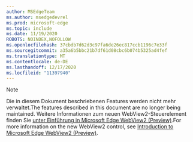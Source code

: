```yaml
---
author: MSEdgeTeam
ms.author: msedgedevrel
ms.prod: microsoft-edge
ms.topic: include
ms.date: 11/19/2020
ROBOTS: NOINDEX,NOFOLLOW
ms.openlocfilehash: 37cbdb7d62d3c97fa6de26ec817ccb1196c7e33f
ms.sourcegitcommit: a35a6b5bbc21b7df61d08cbc6b074b5325ad4fef
ms.translationtype: MT
ms.contentlocale: de-DE
ms.lasthandoff: 12/17/2020
ms.locfileid: "11397940"
---
```

> [!NOTE]
> <span data-ttu-id="baca8-101">Die in diesem Dokument beschriebenen Features werden nicht mehr verwaltet.</span><span class="sxs-lookup"><span data-stu-id="baca8-101">The features described in this document are no longer being maintained.</span></span> <span data-ttu-id="baca8-102">Weitere Informationen zum neuen WebView2-Steuerelement finden Sie [unter Einführung in Microsoft Edge WebView2 (Preview)][MicrosoftEdgeWebview2Index].</span><span class="sxs-lookup"><span data-stu-id="baca8-102">For more information on the new WebView2 control, see [Introduction to Microsoft Edge WebView2 (Preview)][MicrosoftEdgeWebview2Index].</span></span>  

<!-- image links -->  

<!-- links -->  

[MicrosoftEdgeWebview2Index]: /microsoft-edge/webview2/index "Microsoft Edge (Chromium) WebView2 (Vorschau)"
